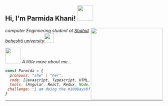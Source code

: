 <h2> Hi, I'm Parmida Khani! <img src="https://media.giphy.com/media/mGcNjsfWAjY5AEZNw6/giphy.gif" width="50"></h2>
<img align='right' src="https://media.giphy.com/media/ieyl9zmCjO4b4t6qoY/giphy.gif" width="230">
<p><em>computer Enginnering student at <a href="http://www.unb.br">Shahid beheshti university</a><img src="https://media.giphy.com/media/fYSnHlufseco8Fh93Z/giphy.gif" width="30"></p

### <img src="https://media.giphy.com/media/VgCDAzcKvsR6OM0uWg/giphy.gif" width="50"> A little more about me...  

```javascript
const Parmida = {
  pronouns: "she" | "her",
  code: [Javascript, Typescript, HTML, CSS, c++, Python, Java],
  tools: [Angular, React, Redux, Node, Express],
 challenge: "I am doing the #100DaysOfCode challenge focused on react and typescript"
}
```


---

